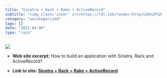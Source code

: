 ```yaml
---
title: "Sinatra + Rack + Rake + ActiveRecord"
subtitle: "<img class='cover' src=https://rdl.ink/render/https%3A%2F%2Fdefman.me%2Fblog%2Fsinatra-app>"
category: "uncategorized"
tags: []
date: "2021-04-06"
type: "rain"
---
```

<img class="cover" src=https://rdl.ink/render/https%3A%2F%2Fdefman.me%2Fblog%2Fsinatra-app>



* **Web site excerpt:** How to build an application with Sinatra, Rack and ActiveRecord?

* **Link to site:** **[Sinatra + Rack + Rake + ActiveRecord](https://defman.me/blog/sinatra-app)**